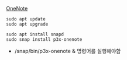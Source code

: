 [OneNote](https://www.fosslinux.com/20382/how-to-install-microsoft-onenote-on-linux.htm)

```
sudo apt update
sudo apt upgrade

sudo apt install snapd
sudo snap install p3x-onenote
```

* /snap/bin/p3x-onenote & 명령어를 실행해야함
